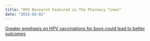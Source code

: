 ```yaml
---
title: “HPV Research Featured in The Pharmacy Times“
date: "2015-03-01"
---
```


[Greater emphasis on HPV vaccinations for boys could lead to better outcomes](http://www.pharmacytimes.com/news/Greater-Emphasis-on-HPV-Vaccinations-for-Boys-Could-Lead-to-Better-Outcomes)
